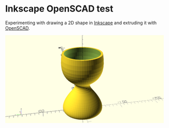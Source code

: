# Inkscape OpenSCAD test

Experimenting with drawing a 2D shape in [Inkscape](https://inkscape.org/) and extruding it with [OpenSCAD](http://www.openscad.org/).

![Picture export from OpenSCAD](inkscape-openscad-test.png)
